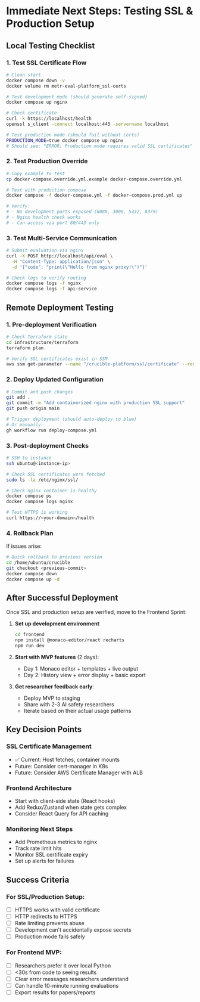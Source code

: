 # Immediate Next Steps: Testing SSL & Production Setup

## Local Testing Checklist

### 1. Test SSL Certificate Flow
```bash
# Clean start
docker compose down -v
docker volume rm metr-eval-platform_ssl-certs

# Test development mode (should generate self-signed)
docker compose up nginx

# Check certificate
curl -k https://localhost/health
openssl s_client -connect localhost:443 -servername localhost

# Test production mode (should fail without certs)
PRODUCTION_MODE=true docker compose up nginx
# Should see: "ERROR: Production mode requires valid SSL certificates"
```

### 2. Test Production Override
```bash
# Copy example to test
cp docker-compose.override.yml.example docker-compose.override.yml

# Test with production compose
docker compose -f docker-compose.yml -f docker-compose.prod.yml up

# Verify:
# - No development ports exposed (8080, 3000, 5432, 6379)
# - Nginx health check works
# - Can access via port 80/443 only
```

### 3. Test Multi-Service Communication
```bash
# Submit evaluation via nginx
curl -X POST http://localhost/api/eval \
  -H "Content-Type: application/json" \
  -d '{"code": "print(\"Hello from nginx proxy!\")"}'

# Check logs to verify routing
docker compose logs -f nginx
docker compose logs -f api-service
```

## Remote Deployment Testing

### 1. Pre-deployment Verification
```bash
# Check Terraform state
cd infrastructure/terraform
terraform plan

# Verify SSL certificates exist in SSM
aws ssm get-parameter --name "/crucible-platform/ssl/certificate" --region us-west-2
```

### 2. Deploy Updated Configuration
```bash
# Commit and push changes
git add .
git commit -m "Add containerized nginx with production SSL support"
git push origin main

# Trigger deployment (should auto-deploy to blue)
# Or manually:
gh workflow run deploy-compose.yml
```

### 3. Post-deployment Checks
```bash
# SSH to instance
ssh ubuntu@<instance-ip>

# Check SSL certificates were fetched
sudo ls -la /etc/nginx/ssl/

# Check nginx container is healthy
docker compose ps
docker compose logs nginx

# Test HTTPS is working
curl https://<your-domain>/health
```

### 4. Rollback Plan
If issues arise:
```bash
# Quick rollback to previous version
cd /home/ubuntu/crucible
git checkout <previous-commit>
docker compose down
docker compose up -d
```

## After Successful Deployment

Once SSL and production setup are verified, move to the Frontend Sprint:

1. **Set up development environment**
   ```bash
   cd frontend
   npm install @monaco-editor/react recharts
   npm run dev
   ```

2. **Start with MVP features** (2 days):
   - Day 1: Monaco editor + templates + live output
   - Day 2: History view + error display + basic export

3. **Get researcher feedback early**:
   - Deploy MVP to staging
   - Share with 2-3 AI safety researchers
   - Iterate based on their actual usage patterns

## Key Decision Points

### SSL Certificate Management
- ✅ Current: Host fetches, container mounts
- Future: Consider cert-manager in K8s
- Future: Consider AWS Certificate Manager with ALB

### Frontend Architecture
- Start with client-side state (React hooks)
- Add Redux/Zustand when state gets complex
- Consider React Query for API caching

### Monitoring Next Steps
- Add Prometheus metrics to nginx
- Track rate limit hits
- Monitor SSL certificate expiry
- Set up alerts for failures

## Success Criteria

### For SSL/Production Setup:
- [ ] HTTPS works with valid certificate
- [ ] HTTP redirects to HTTPS
- [ ] Rate limiting prevents abuse
- [ ] Development can't accidentally expose secrets
- [ ] Production mode fails safely

### For Frontend MVP:
- [ ] Researchers prefer it over local Python
- [ ] <30s from code to seeing results
- [ ] Clear error messages researchers understand
- [ ] Can handle 10-minute running evaluations
- [ ] Export results for papers/reports